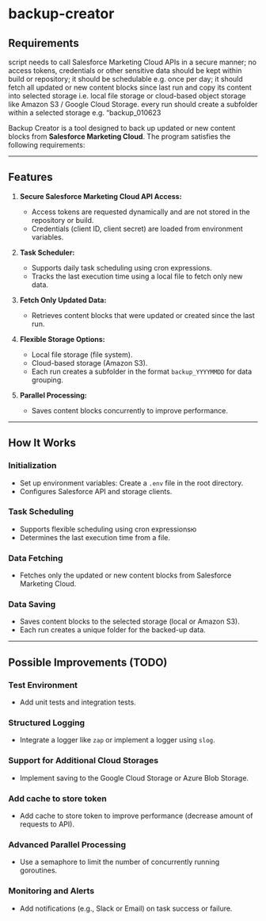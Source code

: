 # backup-creator

## **Requirements**
script needs to call Salesforce Marketing Cloud APIs in a secure manner; 
no access tokens, credentials or other sensitive data should be kept within build or repository; 
it should be schedulable e.g. once per day; 
it should fetch all updated or new content blocks since last run and copy its content into selected storage i.e. local file storage or cloud-based object storage like Amazon S3 / Google Cloud Storage. 
every run should create a subfolder within a selected storage e.g. “backup_010623


Backup Creator is a tool designed to back up updated or new content blocks from **Salesforce Marketing Cloud**. The program satisfies the following requirements:

---

## **Features**

1. **Secure Salesforce Marketing Cloud API Access:**
   - Access tokens are requested dynamically and are not stored in the repository or build.
   - Credentials (client ID, client secret) are loaded from environment variables.

2. **Task Scheduler:**
   - Supports daily task scheduling using cron expressions.
   - Tracks the last execution time using a local file to fetch only new data.

3. **Fetch Only Updated Data:**
   - Retrieves content blocks that were updated or created since the last run.

4. **Flexible Storage Options:**
   - Local file storage (file system).
   - Cloud-based storage (Amazon S3).
   - Each run creates a subfolder in the format `backup_YYYYMMDD` for data grouping.

5. **Parallel Processing:**
   - Saves content blocks concurrently to improve performance.

---
## How It Works

### **Initialization**
- Set up environment variables: Create a `.env` file in the root directory.
- Configures Salesforce API and storage clients.

### **Task Scheduling**
- Supports flexible scheduling using cron expressionsю
- Determines the last execution time from a file.

### **Data Fetching**
- Fetches only the updated or new content blocks from Salesforce Marketing Cloud.

### **Data Saving**
- Saves content blocks to the selected storage (local or Amazon S3).
- Each run creates a unique folder for the backed-up data.

---

## Possible Improvements (TODO)

### **Test Environment**
- Add unit tests and integration tests. 

### **Structured Logging**
- Integrate a logger like `zap` or implement a logger using `slog`.

### **Support for Additional Cloud Storages**
- Implement saving to the Google Cloud Storage or Azure Blob Storage.

### **Add cache to store token**
- Add cache to store token to improve performance (decrease amount of requests to API).

### **Advanced Parallel Processing**
- Use a semaphore to limit the number of concurrently running goroutines.

### **Monitoring and Alerts**
- Add notifications (e.g., Slack or Email) on task success or failure.
